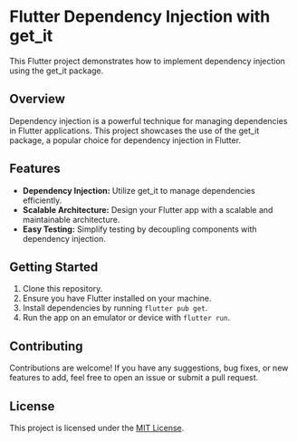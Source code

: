# Flutter Dependency Injection with get_it

This Flutter project demonstrates how to implement dependency injection using the get_it package.

## Overview

Dependency injection is a powerful technique for managing dependencies in Flutter applications. This project showcases the use of the get_it package, a popular choice for dependency injection in Flutter.

## Features

- **Dependency Injection:** Utilize get_it to manage dependencies efficiently.
- **Scalable Architecture:** Design your Flutter app with a scalable and maintainable architecture.
- **Easy Testing:** Simplify testing by decoupling components with dependency injection.

## Getting Started

1. Clone this repository.
2. Ensure you have Flutter installed on your machine.
3. Install dependencies by running `flutter pub get`.
4. Run the app on an emulator or device with `flutter run`.

## Contributing

Contributions are welcome! If you have any suggestions, bug fixes, or new features to add, feel free to open an issue or submit a pull request.

## License

This project is licensed under the [MIT License](LICENSE).


